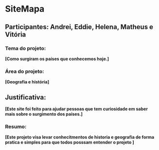 # SiteMapa
## Participantes: Andrei, Eddie, Helena, Matheus e Vitória

### Tema do projeto:
**[Como surgiram os países que conhecemos hoje.]**

### Área do projeto:
**[Geografia e história]**

## Justificativa:
**[Este site foi feito para ajudar pessoas que tem curiosidade em saber mais sobre o surgimento dos países.]**
### Resumo:
**[Este projeto visa levar conhecitmentos de historia e geografia de forma pratica e simples para que todos posssam entender o projeto ]**
